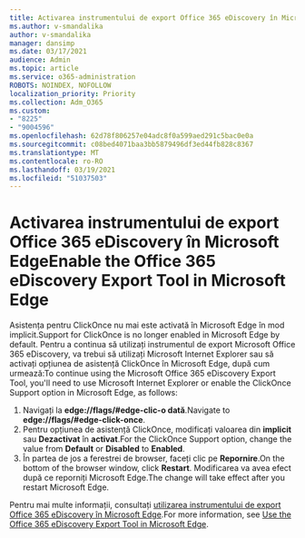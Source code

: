 ```yaml
---
title: Activarea instrumentului de export Office 365 eDiscovery în Microsoft Edge
ms.author: v-smandalika
author: v-smandalika
manager: dansimp
ms.date: 03/17/2021
audience: Admin
ms.topic: article
ms.service: o365-administration
ROBOTS: NOINDEX, NOFOLLOW
localization_priority: Priority
ms.collection: Adm_O365
ms.custom:
- "8225"
- "9004596"
ms.openlocfilehash: 62d78f806257e04adc8f0a599aed291c5bac0e0a
ms.sourcegitcommit: c08bed4071baa3bb5879496df3ed44fb828c8367
ms.translationtype: MT
ms.contentlocale: ro-RO
ms.lasthandoff: 03/19/2021
ms.locfileid: "51037503"
---
```

# <a name="enable-the-office-365-ediscovery-export-tool-in-microsoft-edge"></a><span data-ttu-id="6e852-102">Activarea instrumentului de export Office 365 eDiscovery în Microsoft Edge</span><span class="sxs-lookup"><span data-stu-id="6e852-102">Enable the Office 365 eDiscovery Export Tool in Microsoft Edge</span></span>

<span data-ttu-id="6e852-103">Asistența pentru ClickOnce nu mai este activată în Microsoft Edge în mod implicit.</span><span class="sxs-lookup"><span data-stu-id="6e852-103">Support for ClickOnce is no longer enabled in Microsoft Edge by default.</span></span> <span data-ttu-id="6e852-104">Pentru a continua să utilizați instrumentul de export Microsoft Office 365 eDiscovery, va trebui să utilizați Microsoft Internet Explorer sau să activați opțiunea de asistență ClickOnce în Microsoft Edge, după cum urmează:</span><span class="sxs-lookup"><span data-stu-id="6e852-104">To continue using the Microsoft Office 365 eDiscovery Export Tool, you'll need to use Microsoft Internet Explorer or enable the ClickOnce Support option in Microsoft Edge, as follows:</span></span>

1. <span data-ttu-id="6e852-105">Navigați la **edge://flags/#edge-clic-o dată**.</span><span class="sxs-lookup"><span data-stu-id="6e852-105">Navigate to **edge://flags/#edge-click-once**.</span></span>
2. <span data-ttu-id="6e852-106">Pentru opțiunea de asistență ClickOnce, modificați valoarea din **implicit** sau **Dezactivat** în **activat**.</span><span class="sxs-lookup"><span data-stu-id="6e852-106">For the ClickOnce Support option, change the value from **Default** or **Disabled** to **Enabled**.</span></span>
3. <span data-ttu-id="6e852-107">În partea de jos a ferestrei de browser, faceți clic pe **Repornire**.</span><span class="sxs-lookup"><span data-stu-id="6e852-107">On the bottom of the browser window, click **Restart**.</span></span> <span data-ttu-id="6e852-108">Modificarea va avea efect după ce reporniți Microsoft Edge.</span><span class="sxs-lookup"><span data-stu-id="6e852-108">The change will take effect after you restart Microsoft Edge.</span></span>

<span data-ttu-id="6e852-109">Pentru mai multe informații, consultați [utilizarea instrumentului de export Office 365 eDiscovery în Microsoft Edge](https://docs.microsoft.com/microsoft-365/compliance/configure-edge-to-export-search-results).</span><span class="sxs-lookup"><span data-stu-id="6e852-109">For more information, see [Use the Office 365 eDiscovery Export Tool in Microsoft Edge](https://docs.microsoft.com/microsoft-365/compliance/configure-edge-to-export-search-results).</span></span>


